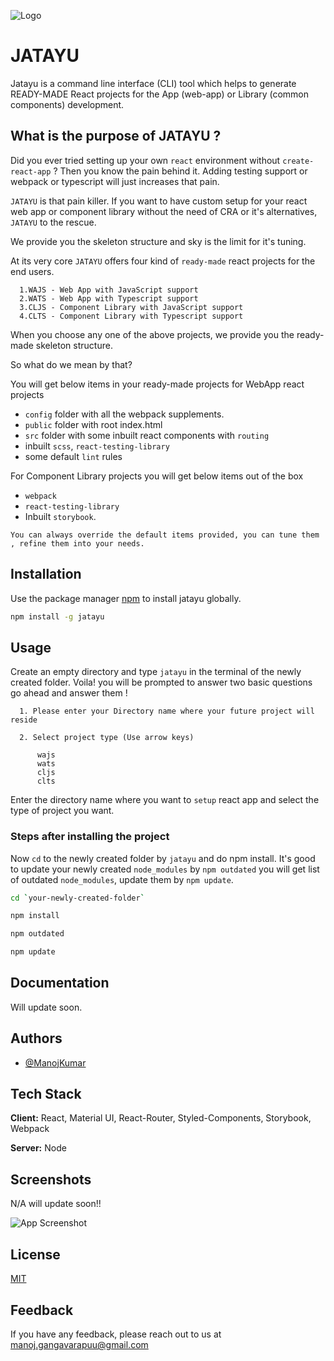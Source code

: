 
![Logo](https://images-wixmp-ed30a86b8c4ca887773594c2.wixmp.com/f/28c626b0-fa3b-4f3c-9023-32cce0c4df6d/d9hu0go-ecb1aeeb-a9c4-4907-9270-7c8df2b9f78a.jpg/v1/fill/w_1024,h_650,q_75,strp/jatayu_by_elcaide_d9hu0go-fullview.jpg?token=eyJ0eXAiOiJKV1QiLCJhbGciOiJIUzI1NiJ9.eyJzdWIiOiJ1cm46YXBwOjdlMGQxODg5ODIyNjQzNzNhNWYwZDQxNWVhMGQyNmUwIiwiaXNzIjoidXJuOmFwcDo3ZTBkMTg4OTgyMjY0MzczYTVmMGQ0MTVlYTBkMjZlMCIsIm9iaiI6W1t7ImhlaWdodCI6Ijw9NjUwIiwicGF0aCI6IlwvZlwvMjhjNjI2YjAtZmEzYi00ZjNjLTkwMjMtMzJjY2UwYzRkZjZkXC9kOWh1MGdvLWVjYjFhZWViLWE5YzQtNDkwNy05MjcwLTdjOGRmMmI5Zjc4YS5qcGciLCJ3aWR0aCI6Ijw9MTAyNCJ9XV0sImF1ZCI6WyJ1cm46c2VydmljZTppbWFnZS5vcGVyYXRpb25zIl19.ycEU5tS1rQuQH8FzGSXMtzFpmWVqNm-LjD_zj7BfZJU)

    
# JATAYU

Jatayu is a command line interface (CLI) tool which helps to generate READY-MADE React projects for the App (web-app) or Library (common components) development.

## What is the purpose of JATAYU ?

Did you ever tried setting up your own `react` environment without `create-react-app` ? Then you know the pain behind it. Adding testing support or webpack or typescript will just increases that pain.

`JATAYU` is that pain killer. If you want to have custom setup for your react web app or component library without the need of CRA or it's alternatives, `JATAYU` to the rescue.

We provide you the skeleton structure and sky is the limit for it's tuning.

At its very core `JATAYU` offers four kind of `ready-made` react projects for the end users.

```
  1.WAJS - Web App with JavaScript support
  2.WATS - Web App with Typescript support
  3.CLJS - Component Library with JavaScript support
  4.CLTS - Component Library with Typescript support
```

When you choose any one of the above projects, we provide you the ready-made skeleton structure.

So what do we mean by that? 

You will get below items in your ready-made projects for WebApp react projects

- `config` folder with all the webpack supplements.
- `public` folder with root index.html
- `src` folder with some inbuilt react components with `routing`
- inbuilt `scss`, `react-testing-library`
- some default `lint` rules

For Component Library projects you will get below items out of the box

- `webpack`
- `react-testing-library`
- Inbuilt `storybook`.

```
You can always override the default items provided, you can tune them , refine them into your needs.
```



## Installation

Use the package manager [npm](https://www.npmjs.com/) to install jatayu globally.

```bash
npm install -g jatayu
```


  
## Usage

Create an empty directory and type `jatayu` in the terminal of the newly created folder. Voila! you will be prompted to answer two basic questions go ahead and answer them !

```
  1. Please enter your Directory name where your future project will reside

  2. Select project type (Use arrow keys)

      wajs 
      wats 
      cljs 
      clts 
```

Enter the directory name where you want to `setup` react app and select the type of project you want.

### Steps after installing the project

Now `cd` to the newly created folder by `jatayu` and do npm install. It's good to update your newly created `node_modules` by `npm outdated` you will get list of outdated `node_modules`, update them by `npm update`.

```bash
cd `your-newly-created-folder`

npm install

npm outdated

npm update
```




  
## Documentation

Will update soon.

  
## Authors

- [@ManojKumar](https://github.com/manjureddy7)

## Tech Stack

**Client:** React, Material UI, React-Router, Styled-Components, Storybook, Webpack

**Server:** Node

  
## Screenshots

N/A will update soon!!

![App Screenshot](https://via.placeholder.com/468x300?text=App+Screenshot+Here)

  
## License

[MIT](https://choosealicense.com/licenses/mit/)

  
## Feedback

If you have any feedback, please reach out to us at manoj.gangavarapuu@gmail.com
